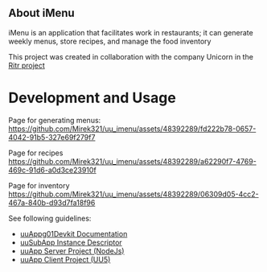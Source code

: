 ## About iMenu
iMenu is an application that facilitates work in restaurants; it can generate weekly menus, store recipes, and manage the food inventory

This project was created in collaboration with the company Unicorn in the [Ritr project](https://unicorn.com/topgun/cs/news?article=unicorn-s-projektem-ritr-podporuje-mlade-talenty-na-vychodnim-slovensku&newsArticleId=64c387fc94fd51002ae532b0)

# Development and Usage


Page for generating menus:
https://github.com/Mirek321/uu_imenu/assets/48392289/fd222b78-0657-4042-91b5-327e69f279f7

Page for recipes
https://github.com/Mirek321/uu_imenu/assets/48392289/a62290f7-4769-469c-91d6-a0d3ce23910f

Page for inventory
https://github.com/Mirek321/uu_imenu/assets/48392289/06309d05-4cc2-467a-840b-d93d7fa18f96



See following guidelines:
- [uuAppg01Devkit Documentation](https://uuapp.plus4u.net/uu-bookkit-maing01/e884539c8511447a977c7ff070e7f2cf/book)
- [uuSubApp Instance Descriptor](https://uuapp.plus4u.net/uu-bookkit-maing01/289fcd2e11d34f3e9b2184bedb236ded/book/page?code=uuSubAppInstanceDescriptor)
- [uuApp Server Project (NodeJs)](https://uuapp.plus4u.net/uu-bookkit-maing01/2590bf997d264d959b9d6a88ee1d0ff5/book/page?code=getStarted)
- [uuApp Client Project (UU5)](https://uuapp.plus4u.net/uu-bookkit-maing01/ed11ec379073476db0aa295ad6c00178/book/page?code=getStartedHooks)
